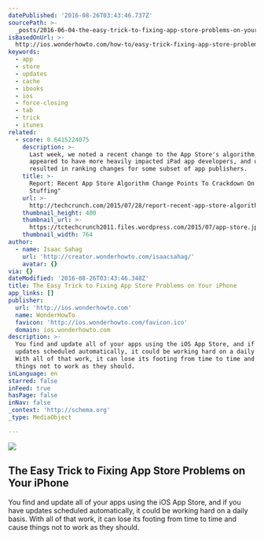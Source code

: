 ```yaml
---
datePublished: '2016-08-26T03:43:46.737Z'
sourcePath: >-
  _posts/2016-06-04-the-easy-trick-to-fixing-app-store-problems-on-your-iphone.md
isBasedOnUrl: >-
  http://ios.wonderhowto.com/how-to/easy-trick-fixing-app-store-problems-your-iphone-0168478/
keywords:
  - app
  - store
  - updates
  - cache
  - ibooks
  - ios
  - force-closing
  - tab
  - trick
  - itunes
related:
  - score: 0.6415224075
    description: >-
      Last week, we noted a recent change to the App Store's algorithm, which
      appeared to have more heavily impacted iPad app developers, and ultimately
      resulted in ranking changes for some subset of app publishers.
    title: >-
      Report: Recent App Store Algorithm Change Points To Crackdown On "Keyword
      Stuffing"
    url: >-
      http://techcrunch.com/2015/07/28/report-recent-app-store-algorithm-change-points-to-crackdown-on-keyword-stuffing/
    thumbnail_height: 400
    thumbnail_url: >-
      https://tctechcrunch2011.files.wordpress.com/2015/07/app-store.jpg?w=764&h=400&crop=1
    thumbnail_width: 764
author:
  - name: Isaac Sahag
    url: 'http://creator.wonderhowto.com/isaacsahag/'
    avatar: {}
via: {}
dateModified: '2016-08-26T03:43:46.348Z'
title: The Easy Trick to Fixing App Store Problems on Your iPhone
app_links: []
publisher:
  url: 'http://ios.wonderhowto.com'
  name: WonderHowTo
  favicon: 'http://ios.wonderhowto.com/favicon.ico'
  domain: ios.wonderhowto.com
description: >-
  You find and update all of your apps using the iOS App Store, and if you have
  updates scheduled automatically, it could be working hard on a daily basis.
  With all of that work, it can lose its footing from time to time and cause
  things not to work as they should.
inLanguage: en
starred: false
inFeed: true
hasPage: false
inNav: false
_context: 'http://schema.org'
_type: MediaObject

---
```

<article style=""><img src="https://s3-us-west-2.amazonaws.com/the-grid-img/p/0f90a1fd234e250b09ca442f6ed5a9362e3e6c24.jpg" /><h1>The Easy Trick to Fixing App Store Problems on Your iPhone</h1><p>You find and update all of your apps using the iOS App Store, and if you have updates scheduled automatically, it could be working hard on a daily basis. With all of that work, it can lose its footing from time to time and cause things not to work as they should.</p></article>